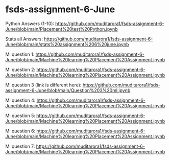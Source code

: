 # fsds-assignment-6-June

Python Answers (1-10):
https://github.com/muditarora1/fsds-assignment-6-June/blob/main/Placement%20test%20Python.ipynb


Stats all Answers:
https://github.com/muditarora1/fsds-assignment-6-June/blob/main/stats%20assignment%206%20june.ipynb


Ml question 1:
https://github.com/muditarora1/fsds-assignment-6-June/blob/main/Machine%20learning%20Placement%20Assignment.ipynb

Ml question 2:
https://github.com/muditarora1/fsds-assignment-6-June/blob/main/Machine%20learning%20Placement%20Assignment.ipynb

Ml question 3 (link is different here):
https://github.com/muditarora1/fsds-assignment-6-June/blob/main/Question%203%20ml.ipynb

Ml question 4:
https://github.com/muditarora1/fsds-assignment-6-June/blob/main/Machine%20learning%20Placement%20Assignment.ipynb

Ml question 5:
https://github.com/muditarora1/fsds-assignment-6-June/blob/main/Machine%20learning%20Placement%20Assignment.ipynb

Ml question 6:
https://github.com/muditarora1/fsds-assignment-6-June/blob/main/Machine%20learning%20Placement%20Assignment.ipynb

Ml question 7:
https://github.com/muditarora1/fsds-assignment-6-June/blob/main/Machine%20learning%20Placement%20Assignment.ipynb

